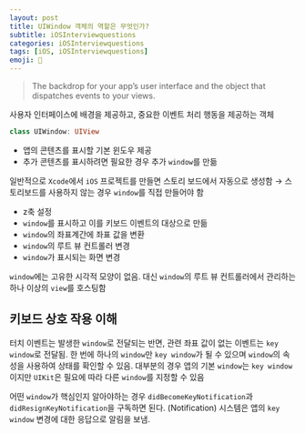 ```yaml
---
layout: post
title: UIWindow 객체의 역할은 무엇인가?
subtitle: iOSInterviewquestions
categories: iOSInterviewquestions
tags: [iOS, iOSInterviewquestions]
emoji: 📱
---
```


> The backdrop for your app’s user interface and the object that dispatches events to your views.

사용자 인터페이스에 배경을 제공하고, 중요한 이벤트 처리 행동을 제공하는 객체

```swift
class UIWindow: UIView
```

- 앱의 콘텐츠를 표시할 기본 윈도우 제공
- 추가 콘텐츠를 표시하려면 필요한 경우 추가 `window`를 만듦

일반적으로 `Xcode`에서 `iOS` 프로젝트를 만들면 스토리 보드에서 자동으로 생성함 → 스토리보드를 사용하지 않는 경우 `window`를 직접 만들어야 함

- z축 설정
- `window`를 표시하고 이를 키보드 이벤트의 대상으로 만듦
- `window`의 좌표계간에 좌표 값을 변환
- `window`의 루트 뷰 컨트롤러 변경
- `window`가 표시되는 화면 변경

`window`에는 고유한 시각적 모양이 없음. 대신 `window`의 루트 뷰 컨트롤러에서 관리하는 하나 이상의 `view`를 호스팅함

## 키보드 상호 작용 이해
터치 이벤트는 발생한 `window`로 전달되는 반면, 관련 좌표 값이 없는 이벤트는 `key window`로 전달됨. 한 번에 하나의 `window`만 `key window`가 될 수 있으며 `window`의 속성을 사용하여 상태를 확인할 수 있음. 대부분의 경우 앱의 기본 `window`는 `key window`이지만 `UIKit`은 필요에 따라 다른 `window`를 지정할 수 있음

어떤 `window`가 핵심인지 알아야하는 경우 `didBecomeKeyNotification`과 `didResignKeyNotification`을 구독하면 된다. (Notification) 시스템은 앱의 `key window` 변경에 대한 응답으로 알림을 보냄.